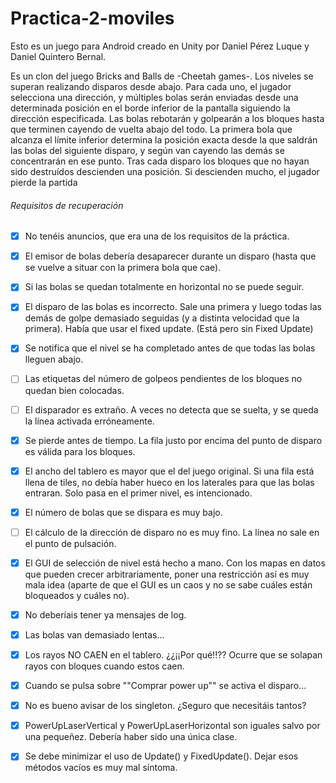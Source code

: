 # Practica-2-moviles
Esto es un juego para Android creado en Unity por Daniel Pérez Luque y Daniel Quintero Bernal.

Es un clon del juego Bricks and Balls de -Cheetah games-.
Los niveles se superan realizando disparos desde abajo. Para cada uno, el jugador selecciona una dirección, y múltiples bolas serán enviadas desde una determinada posición
en el borde inferior de la pantalla siguiendo la dirección especificada. Las bolas rebotarán y golpearán a los bloques hasta que terminen cayendo de vuelta abajo del todo. La primera
bola que alcanza el límite inferior determina la posición exacta desde la que saldrán las bolas del siguiente disparo, y según van cayendo las 
demás se concentrarán en ese punto.
Tras cada disparo los bloques que no hayan sido destruídos descienden una posición. Si descienden mucho, el jugador pierde la partida

###### Requisitos de recuperación

- [X] No tenéis anuncios, que era una de los requisitos de la práctica.
- [X] El emisor de bolas debería desaparecer durante un disparo (hasta que se vuelve a situar con la primera bola que cae).
- [X] Si las bolas se quedan totalmente en horizontal no se puede seguir.
- [X] El disparo de las bolas es incorrecto. Sale una primera y luego todas las demás de golpe demasiado seguidas (y a distinta        velocidad que la primera). Había que usar el fixed update. (Está pero sin Fixed Update)
- [X] Se notifica que el nivel se ha completado antes de que todas las bolas lleguen abajo.
- [ ] Las etiquetas del número de golpeos pendientes de los bloques no quedan bien colocadas.
- [ ] El disparador es extraño. A veces no detecta que se suelta, y se queda la línea activada erróneamente.
- [X] Se pierde antes de tiempo. La fila justo por encima del punto de disparo es válida para los bloques.
- [X] El ancho del tablero es mayor que el del juego original. Si una fila está llena de tiles, no debía haber hueco en los laterales para que las bolas entraran. Solo pasa en el primer nivel, es intencionado.
- [X] El número de bolas que se dispara es muy bajo.
- [ ] El cálculo de la dirección de disparo no es muy fino. La línea no sale en el punto de pulsación.
- [X] El GUI de selección de nivel está hecho a mano. Con los mapas en datos que pueden crecer arbitrariamente, poner una restricción así es muy mala idea (aparte de que el GUI es un caos y no se sabe cuáles están bloqueados y cuáles no).
- [X] No deberíais tener ya mensajes de log.
- [X] Las bolas van demasiado lentas…
- [X] Los rayos NO CAEN en el tablero. ¿¿¡¡Por qué!!?? Ocurre que se solapan rayos con bloques cuando estos caen.
- [X] Cuando se pulsa sobre ""Comprar power up"" se activa el disparo…
- [X] No es bueno avisar de los singleton. ¿Seguro que necesitáis tantos?
- [X] PowerUpLaserVertical y PowerUpLaserHorizontal son iguales salvo por una pequeñez. Debería haber sido una única clase.
- [X] Se debe minimizar el uso de Update() y FixedUpdate(). Dejar esos métodos vacíos es muy mal síntoma. 
 
